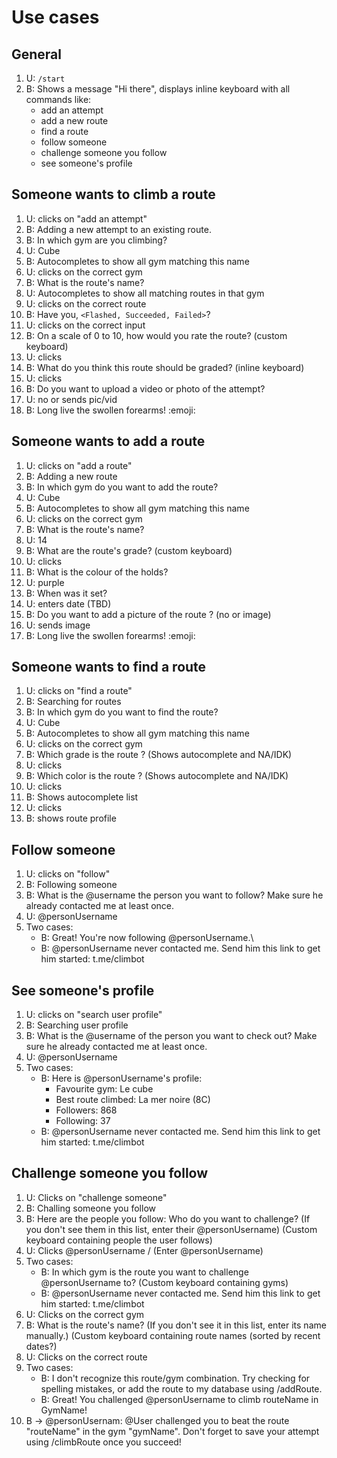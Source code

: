 # Use cases

## General

1. U: `/start`
2. B: Shows a message "Hi there", displays inline keyboard with all commands like:
    * add an attempt
    * add a new route
    * find a route
    * follow someone
    * challenge someone you follow
    * see someone's profile

## Someone wants to climb a route

1. U: clicks on "add an attempt"
2. B: Adding a new attempt to an existing route.
3. B: In which gym are you climbing?
4. U: Cube
5. B: Autocompletes to show all gym matching this name
6. U: clicks on the correct gym
7. B: What is the route's name?
8. U: Autocompletes to show all matching routes in that gym
9. U: clicks on the correct route
10. B: Have you, `<Flashed, Succeeded, Failed>`?
11. U: clicks on the correct input
14. B: On a scale of 0 to 10, how would you rate the route? (custom keyboard)
15. U: clicks
16. B: What do you think this route should be graded? (inline keyboard)
17. U: clicks
18. B: Do you want to upload a video or photo of the attempt?
19. U: no or sends pic/vid
20. B: Long live the swollen forearms! :emoji:

## Someone wants to add a route

1. U: clicks on "add a route"
2. B: Adding a new route
3. B: In which gym do you want to add the route?
4. U: Cube
5. B: Autocompletes to show all gym matching this name
6. U: clicks on the correct gym
7. B: What is the route's name?
8. U: 14
9. B: What are the route's grade? (custom keyboard)
10. U: clicks
11. B: What is the colour of the holds?
12. U: purple
13. B: When was it set?
14. U: enters date (TBD)
15. B: Do you want to add a picture of the route ? (no or image)
16. U: sends image
17. B: Long live the swollen forearms! :emoji:

## Someone wants to find a route

1. U: clicks on "find a route"
2. B: Searching for routes
3. B: In which gym do you want to find the route?
4. U: Cube
5. B: Autocompletes to show all gym matching this name
6. U: clicks on the correct gym
8. B: Which grade is the route ? (Shows autocomplete and NA/IDK)
9. U: clicks
10. B: Which color is the route ? (Shows autocomplete and NA/IDK)
11. U: clicks
12. B: Shows autocomplete list
13. U: clicks
14. B: shows route profile

## Follow someone

1. U: clicks on "follow"
2. B: Following someone
3. B: What is the @username the person you want to follow? Make sure he already contacted me at least once.
4. U: @personUsername
5. Two cases:
   - B: Great! You're now following @personUsername.\
   - B: @personUsername never contacted me. Send him this link to get him started: t.me/climbot

## See someone's profile

1. U: clicks on "search user profile"
2. B: Searching user profile
3. B: What is the @username of the person you want to check out? Make sure he already contacted me at least once.
4. U: @personUsername
5. Two cases:
   - B: Here is @personUsername's profile:
      - Favourite gym: Le cube
      - Best route climbed: La mer noire (8C)
      - Followers: 868
      - Following: 37
   - B: @personUsername never contacted me. Send him this link to get him started: t.me/climbot

## Challenge someone you follow

1. U: Clicks on "challenge someone"
2. B: Challing someone you follow
3. B: Here are the people you follow: Who do you want to challenge? (If you don't see them in this list, enter their @personUsername) (Custom keyboard containing people the user follows)
4. U: Clicks @personUsername / (Enter @personUsername)
5. Two cases:
   - B: In which gym is the route you want to challenge @personUsername to? (Custom keyboard containing gyms)
   - B: @personUsername never contacted me. Send him this link to get him started: t.me/climbot
6. U: Clicks on the correct gym
7. B: What is the route's name? (If you don't see it in this list, enter its name manually.) (Custom keyboard containing route names (sorted by recent dates?)
8. U: Clicks on the correct route
9. Two cases:
   - B: I don't recognize this route/gym combination. Try checking for spelling mistakes, or add the route to my database using /addRoute.
   - B: Great! You challenged @personUsername to climb routeName in GymName! 
10. B -> @personUsernam: @User challenged you to beat the route "routeName" in the gym "gymName". Don't forget to save your attempt using /climbRoute once you succeed!

